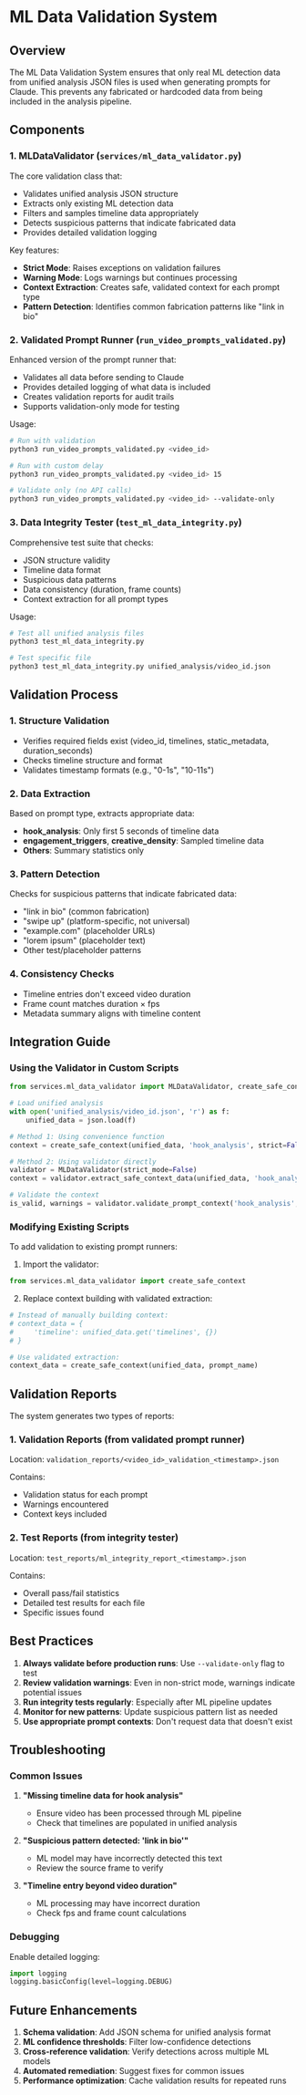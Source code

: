 # ML Data Validation System

## Overview

The ML Data Validation System ensures that only real ML detection data from unified analysis JSON files is used when generating prompts for Claude. This prevents any fabricated or hardcoded data from being included in the analysis pipeline.

## Components

### 1. MLDataValidator (`services/ml_data_validator.py`)

The core validation class that:
- Validates unified analysis JSON structure
- Extracts only existing ML detection data
- Filters and samples timeline data appropriately
- Detects suspicious patterns that indicate fabricated data
- Provides detailed validation logging

Key features:
- **Strict Mode**: Raises exceptions on validation failures
- **Warning Mode**: Logs warnings but continues processing
- **Context Extraction**: Creates safe, validated context for each prompt type
- **Pattern Detection**: Identifies common fabrication patterns like "link in bio"

### 2. Validated Prompt Runner (`run_video_prompts_validated.py`)

Enhanced version of the prompt runner that:
- Validates all data before sending to Claude
- Provides detailed logging of what data is included
- Creates validation reports for audit trails
- Supports validation-only mode for testing

Usage:
```bash
# Run with validation
python3 run_video_prompts_validated.py <video_id>

# Run with custom delay
python3 run_video_prompts_validated.py <video_id> 15

# Validate only (no API calls)
python3 run_video_prompts_validated.py <video_id> --validate-only
```

### 3. Data Integrity Tester (`test_ml_data_integrity.py`)

Comprehensive test suite that checks:
- JSON structure validity
- Timeline data format
- Suspicious data patterns
- Data consistency (duration, frame counts)
- Context extraction for all prompt types

Usage:
```bash
# Test all unified analysis files
python3 test_ml_data_integrity.py

# Test specific file
python3 test_ml_data_integrity.py unified_analysis/video_id.json
```

## Validation Process

### 1. Structure Validation
- Verifies required fields exist (video_id, timelines, static_metadata, duration_seconds)
- Checks timeline structure and format
- Validates timestamp formats (e.g., "0-1s", "10-11s")

### 2. Data Extraction
Based on prompt type, extracts appropriate data:
- **hook_analysis**: Only first 5 seconds of timeline data
- **engagement_triggers**, **creative_density**: Sampled timeline data
- **Others**: Summary statistics only

### 3. Pattern Detection
Checks for suspicious patterns that indicate fabricated data:
- "link in bio" (common fabrication)
- "swipe up" (platform-specific, not universal)
- "example.com" (placeholder URLs)
- "lorem ipsum" (placeholder text)
- Other test/placeholder patterns

### 4. Consistency Checks
- Timeline entries don't exceed video duration
- Frame count matches duration × fps
- Metadata summary aligns with timeline content

## Integration Guide

### Using the Validator in Custom Scripts

```python
from services.ml_data_validator import MLDataValidator, create_safe_context

# Load unified analysis
with open('unified_analysis/video_id.json', 'r') as f:
    unified_data = json.load(f)

# Method 1: Using convenience function
context = create_safe_context(unified_data, 'hook_analysis', strict=False)

# Method 2: Using validator directly
validator = MLDataValidator(strict_mode=False)
context = validator.extract_safe_context_data(unified_data, 'hook_analysis')

# Validate the context
is_valid, warnings = validator.validate_prompt_context('hook_analysis', context)
```

### Modifying Existing Scripts

To add validation to existing prompt runners:

1. Import the validator:
```python
from services.ml_data_validator import create_safe_context
```

2. Replace context building with validated extraction:
```python
# Instead of manually building context:
# context_data = {
#     'timeline': unified_data.get('timelines', {})
# }

# Use validated extraction:
context_data = create_safe_context(unified_data, prompt_name)
```

## Validation Reports

The system generates two types of reports:

### 1. Validation Reports (from validated prompt runner)
Location: `validation_reports/<video_id>_validation_<timestamp>.json`

Contains:
- Validation status for each prompt
- Warnings encountered
- Context keys included

### 2. Test Reports (from integrity tester)
Location: `test_reports/ml_integrity_report_<timestamp>.json`

Contains:
- Overall pass/fail statistics
- Detailed test results for each file
- Specific issues found

## Best Practices

1. **Always validate before production runs**: Use `--validate-only` flag to test
2. **Review validation warnings**: Even in non-strict mode, warnings indicate potential issues
3. **Run integrity tests regularly**: Especially after ML pipeline updates
4. **Monitor for new patterns**: Update suspicious pattern list as needed
5. **Use appropriate prompt contexts**: Don't request data that doesn't exist

## Troubleshooting

### Common Issues

1. **"Missing timeline data for hook analysis"**
   - Ensure video has been processed through ML pipeline
   - Check that timelines are populated in unified analysis

2. **"Suspicious pattern detected: 'link in bio'"**
   - ML model may have incorrectly detected this text
   - Review the source frame to verify

3. **"Timeline entry beyond video duration"**
   - ML processing may have incorrect duration
   - Check fps and frame count calculations

### Debugging

Enable detailed logging:
```python
import logging
logging.basicConfig(level=logging.DEBUG)
```

## Future Enhancements

1. **Schema validation**: Add JSON schema for unified analysis format
2. **ML confidence thresholds**: Filter low-confidence detections
3. **Cross-reference validation**: Verify detections across multiple ML models
4. **Automated remediation**: Suggest fixes for common issues
5. **Performance optimization**: Cache validation results for repeated runs